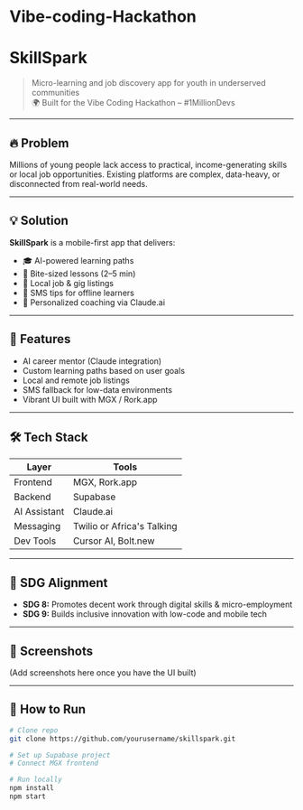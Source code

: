 # Vibe-coding-Hackathon
# SkillSpark

> Micro-learning and job discovery app for youth in underserved communities  
> 🌍 Built for the Vibe Coding Hackathon – #1MillionDevs

---

## 🔥 Problem

Millions of young people lack access to practical, income-generating skills or local job opportunities. Existing platforms are complex, data-heavy, or disconnected from real-world needs.

---

## 💡 Solution

**SkillSpark** is a mobile-first app that delivers:
- 🎓 AI-powered learning paths
- 🧠 Bite-sized lessons (2–5 min)
- 💼 Local job & gig listings
- 💬 SMS tips for offline learners
- 🔁 Personalized coaching via Claude.ai

---

## 🚀 Features

- AI career mentor (Claude integration)
- Custom learning paths based on user goals
- Local and remote job listings
- SMS fallback for low-data environments
- Vibrant UI built with MGX / Rork.app

---

## 🛠️ Tech Stack

| Layer | Tools |
|-------|-------|
| Frontend | MGX, Rork.app |
| Backend | Supabase |
| AI Assistant | Claude.ai |
| Messaging | Twilio or Africa's Talking |
| Dev Tools | Cursor AI, Bolt.new |

---

## 🌱 SDG Alignment

- **SDG 8:** Promotes decent work through digital skills & micro-employment
- **SDG 9:** Builds inclusive innovation with low-code and mobile tech

---

## 📸 Screenshots

(Add screenshots here once you have the UI built)

---

## 🧪 How to Run

```bash
# Clone repo
git clone https://github.com/yourusername/skillspark.git

# Set up Supabase project
# Connect MGX frontend

# Run locally
npm install
npm start
